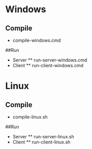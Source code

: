 # Windows

## Compile
* compile-windows.cmd

##Run
* Server
** run-server-windows.cmd
* Client
** run-client-windows.cmd

# Linux

## Compile
* compile-linux.sh

##Run
* Server
** run-server-linux.sh
* Client
** run-client-linux.sh

